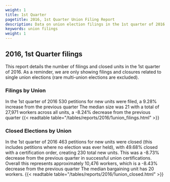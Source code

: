 ```yaml
---
weight: 1
title: 1st Quarter
pagetitle: 2016, 1st Quarter Union Filing Report
description: Data on union election filings in the 1st quarter of 2016
keywords: union filings
weight: 1
---
```


## 2016, 1st Quarter filings

This report details the number of filings and closed units in the 1st quarter of 2016. As a reminder, we are only showing filings and closures related to single union elections (rare multi-union elections are excluded).

### Filings by Union
In the 1st quarter of 2016 530 petitions for new units were filed, a 9.28% increase from the previous quarter The median size was 21 with a total of 27,971 workers across all units, a -8.24% decrease from the previous quarter
{{< readtable table="/tables/reports/2016/1union_filings.html" >}}

### Closed Elections by Union
In the 1st quarter of 2016 463 petitions for new units were closed (this includes petitions where no election was ever held), with 49.68% closed with a certification order, creating 230 total new units. This was a -8.73% decrease from the previous quarter in successful union certifications. Overall this represents approximately 10,476 workers, which is a -8.43% decrease from the previous quarter The median bargaining unit has 20 workers.
{{< readtable table="/tables/reports/2016/1union_closed.html" >}}
